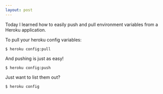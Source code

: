 ```yaml
---
layout: post
---
```


Today I learned how to easily push and pull environment variables from a Heroku application.

To pull your heroku config variables:

    $ heroku config:pull

And pushing is just as easy!

    $ heroku config:push

Just want to list them out?

    $ heroku config
